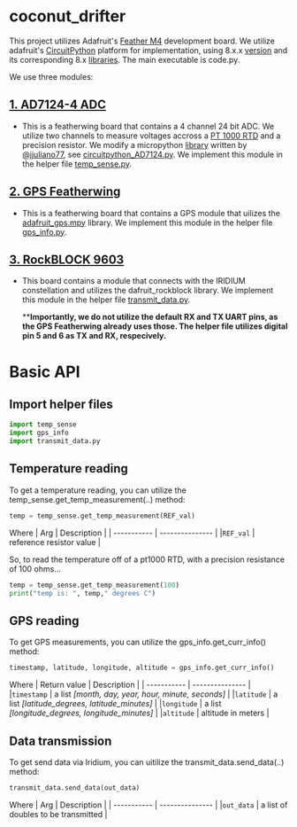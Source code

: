 # coconut_drifter

This project utilizes Adafruit's [Feather M4](https://www.adafruit.com/product/3857) development board. We utilize adafruit's [CircuitPython](https://circuitpython.org/) platform for implementation, using 8.x.x [version](https://circuitpython.org/board/feather_m4_express/) and its corresponding 8.x [libraries](https://circuitpython.org/libraries). The main executable is code.py.

We use three modules: 

## [1. AD7124-4 ADC](https://www.tindie.com/products/nhbsystems/24-bit-analog-sensor-featherwing/)
  - This is a featherwing board that contains a 4 channel 24 bit ADC. We utilize two channels to measure voltages accross a [PT 1000 RTD](https://evosensors.com/) and a precision resistor. We modify a micropython [library](https://github.com/NHBSystems/micropython_AD7124) written by [@jjuliano77](https://github.com/jjuliano77), see [circuitpython_AD7124.py](https://github.com/zamhoffman/coconut_drifter/blob/main/circuitpython_AD7124.py).
We implement this module in the helper file [temp_sense.py](https://github.com/zamhoffman/coconut_drifter/blob/main/temp_sense.py).

## [2. GPS Featherwing](https://www.adafruit.com/product/3133)
- This is a featherwing board that contains a GPS module that uilizes the [adafruit_gps.mpy](https://circuitpython.org/libraries) library. 
We implement this module in the helper file [gps_info.py](https://github.com/zamhoffman/coconut_drifter/blob/main/gps_info.py).

## [3. RockBLOCK 9603](https://www.adafruit.com/product/4521)
- This board contains a module that connects with the IRIDIUM constellation and utilizes the dafruit_rockblock library.
We implement this module in the helper file [transmit_data.py](https://github.com/zamhoffman/coconut_drifter/blob/main/transmit_data.py).

  ****Importantly, we do not utilize the default RX and TX UART pins, as the GPS Featherwing already uses those. The helper file utilizes digital pin 5 and 6 as TX and RX, respecively.**

# Basic API

## Import helper files
```python
import temp_sense
import gps_info
import transmit_data.py
```
## Temperature reading
To get a temperature reading, you can utilize the temp_sense.get_temp_measurement(..) method:
```python
temp = temp_sense.get_temp_measurement(REF_val)
```
Where
| Arg           |  Description    |
| -----------   | --------------- |
|`REF_val`      | reference resistor value |

So, to read the temperature off of a pt1000 RTD, with a precision resistance of 100 ohms...
```python
temp = temp_sense.get_temp_measurement(100)
print("temp is: ", temp," degrees C")
```
## GPS reading
To get GPS measurements, you can utilize the gps_info.get_curr_info() method:
```python
timestamp, latitude, longitude, altitude = gps_info.get_curr_info()
```
Where
| Return value           |  Description    |
| -----------   | --------------- |
|`timestamp`     | a list *[month, day, year, hour, minute, seconds]* |
|`latitude`     | a list *[latitude_degrees, latitude_minutes]* |
|`longitude`     | a list *[longitude_degrees, longitude_minutes]* |
|`altitude`     | altitude in meters |

## Data transmission
To get send data via Iridium, you can uitilize the transmit_data.send_data(..) method:
```python
transmit_data.send_data(out_data)
```
Where
| Arg           |  Description    |
| -----------   | --------------- |
|`out_data`      | a list of doubles to be transmitted |
